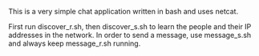 This is a very simple chat application written in bash and uses netcat.

First run discover_r.sh, then discover_s.sh to learn the people and their IP addresses in the network.
In order to send a message, use message_s.sh and always keep message_r.sh running.


